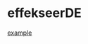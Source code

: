 # effekseerDE
[example](https://github.com/DiligentGraphics/DiligentSamples/blob/master/Tutorials/Tutorial01_HelloTriangle) 
